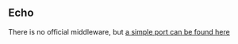 ## Echo

There is no official middleware, but [a simple port can be found here](https://github.com/lestrrat-go/echo-middleware-jwx)
